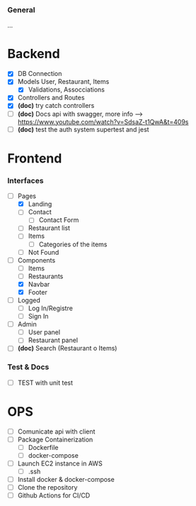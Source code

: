 ### General
...

# Backend
- [x] DB Connection
- [x] Models User, Restaurant, Items
  - [x] Validations, Assocciations
- [x]  Controllers and Routes
- [x] **(doc)** try catch controllers
- [ ] **(doc)** Docs api with swagger, more info --> https://www.youtube.com/watch?v=SdsaZ-t1QwA&t=409s
- [ ] **(doc)** test the auth system supertest and jest

# Frontend
### Interfaces
- [ ] Pages
  - [x] Landing
  - [ ] Contact
    - [ ] Contact Form  
  - [ ] Restaurant list
  - [ ] Items
    - [ ] Categories of the items
  - [ ] Not Found
- [ ] Components
  - [ ] Items
  - [ ] Restaurants
  - [x] Navbar
  - [x] Footer
- [ ] Logged
  - [ ] Log In/Registre
  - [ ] Sign In
- [ ] Admin
  - [ ] User panel
  - [ ] Restaurant panel
- [ ] **(doc)** Search (Restaurant o Items) 
### Test & Docs
- [ ] TEST with unit test

# OPS
- [ ] Comunicate api with client
- [ ] Package Containerization
  - [ ] Dockerfile
  - [ ] docker-compose 
- [ ] Launch EC2 instance in AWS
  - [ ] .ssh
- [ ] Install docker & docker-compose
- [ ] Clone the repository
- [ ] Github Actions for CI/CD
